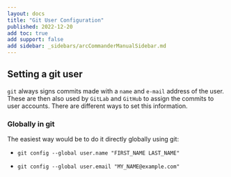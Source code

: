 ```yaml
---
layout: docs
title: "Git User Configuration"
published: 2022-12-20
add toc: true
add support: false
add sidebar: _sidebars/arcCommanderManualSidebar.md
---
```


## Setting a git user

`git` always signs commits made with a `name` and `e-mail` address of the user. These are then also used by `GitLab` and `GitHub` to assign the commits to user accounts. There are different ways to set this information.

### Globally in git

The easiest way would be to do it directly globally using git:

- `git config --global user.name "FIRST_NAME LAST_NAME"`

- `git config --global user.email "MY_NAME@example.com"`
